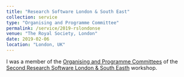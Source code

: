 ```yaml
---
title: "Research Software London & South East"
collection: service
type: "Organising and Programme Committee"
permalink: /service/2019-rslondonse
venue: "The Royal Society, London"
date: 2019-02-06
location: "London, UK"
---
```



I was a member of the [Organising and Programme Committees](https://rslondon.ac.uk/rslondonse-2019/committees/) of the [Second Research Software London & South Easth](https://rslondon.ac.uk/rslondonse-2019/) workshop.


